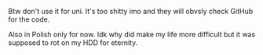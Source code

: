 Btw don't use it for uni. It's too shitty imo and they will obvsly check GitHub for the code. 

Also in Polish only for now. Idk why did make my life more difficult but it was supposed to rot on my HDD for eternity.
